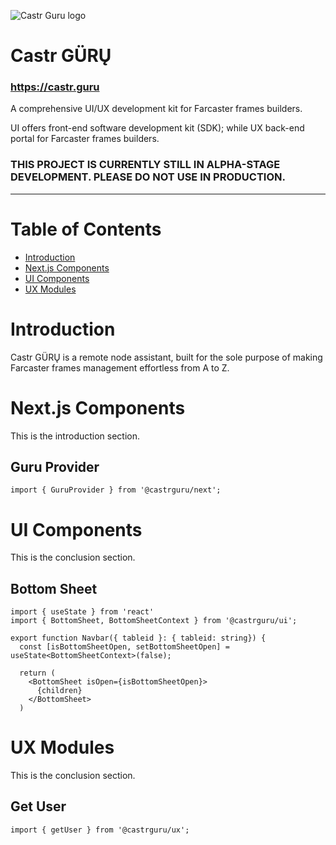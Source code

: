 ![Castr Guru logo](https://i.ibb.co/vHCBZSY/guru-256.png)

# Castr GÜRŲ

### https://castr.guru

A comprehensive UI/UX development kit for Farcaster frames builders.

UI offers front-end software development kit (SDK); while UX back-end portal for Farcaster frames builders.

### THIS PROJECT IS CURRENTLY STILL IN ALPHA-STAGE DEVELOPMENT. PLEASE DO NOT USE IN PRODUCTION.

---

# Table of Contents
- [Introduction](#introduction)
- [Next.js Components](#nextjs-components)
- [UI Components](#ui-components)
- [UX Modules](#ux-modules)


# Introduction

Castr GÜRŲ is a remote node assistant, built for the sole purpose of making Farcaster frames management effortless from A to Z.


# Next.js Components

This is the introduction section.

## Guru Provider

```tsx
import { GuruProvider } from '@castrguru/next';
```


# UI Components

This is the conclusion section.

## Bottom Sheet

```tsx
import { useState } from 'react'
import { BottomSheet, BottomSheetContext } from '@castrguru/ui';

export function Navbar({ tableid }: { tableid: string}) {
  const [isBottomSheetOpen, setBottomSheetOpen] = useState<BottomSheetContext>(false);

  return (
    <BottomSheet isOpen={isBottomSheetOpen}>
      {children}
    </BottomSheet>
  )
```


# UX Modules

This is the conclusion section.

## Get User

```tsx
import { getUser } from '@castrguru/ux';
```
